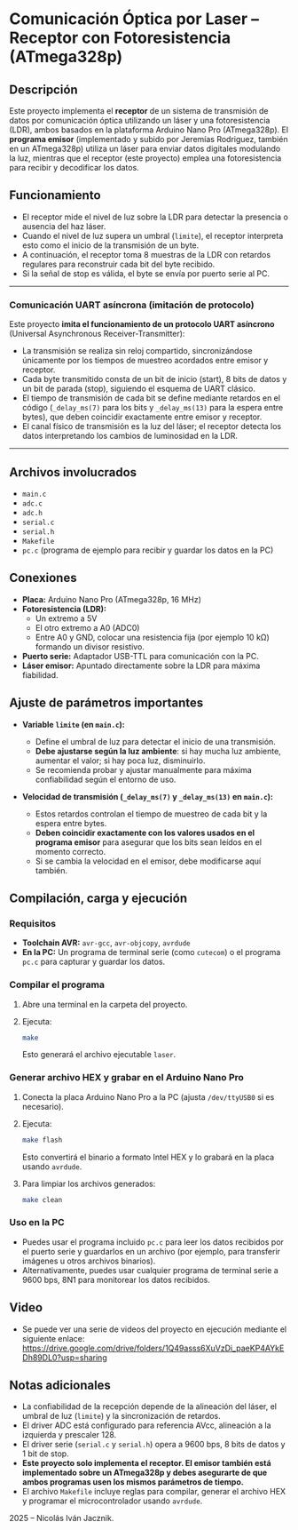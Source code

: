 # Comunicación Óptica por Laser – Receptor con Fotoresistencia (ATmega328p)

## Descripción

Este proyecto implementa el **receptor** de un sistema de transmisión de datos por comunicación óptica utilizando un láser y una fotoresistencia (LDR), ambos basados en la plataforma Arduino Nano Pro (ATmega328p). El **programa emisor** (implementado y subido por Jeremías Rodriguez, también en un ATmega328p) utiliza un láser para enviar datos digitales modulando la luz, mientras que el receptor (este proyecto) emplea una fotoresistencia para recibir y decodificar los datos.

## Funcionamiento

- El receptor mide el nivel de luz sobre la LDR para detectar la presencia o ausencia del haz láser.
- Cuando el nivel de luz supera un umbral (`limite`), el receptor interpreta esto como el inicio de la transmisión de un byte.
- A continuación, el receptor toma 8 muestras de la LDR con retardos regulares para reconstruir cada bit del byte recibido.
- Si la señal de stop es válida, el byte se envía por puerto serie al PC.

---

### Comunicación UART asíncrona (imitación de protocolo)

Este proyecto **imita el funcionamiento de un protocolo UART asíncrono** (Universal Asynchronous Receiver-Transmitter):

- La transmisión se realiza sin reloj compartido, sincronizándose únicamente por los tiempos de muestreo acordados entre emisor y receptor.
- Cada byte transmitido consta de un bit de inicio (start), 8 bits de datos y un bit de parada (stop), siguiendo el esquema de UART clásico.
- El tiempo de transmisión de cada bit se define mediante retardos en el código (`_delay_ms(7)` para los bits y `_delay_ms(13)` para la espera entre bytes), que deben coincidir exactamente entre emisor y receptor.
- El canal físico de transmisión es la luz del láser; el receptor detecta los datos interpretando los cambios de luminosidad en la LDR.

---

## Archivos involucrados

- `main.c`
- `adc.c`
- `adc.h`
- `serial.c`
- `serial.h`
- `Makefile`
- `pc.c` (programa de ejemplo para recibir y guardar los datos en la PC)

## Conexiones

- **Placa:** Arduino Nano Pro (ATmega328p, 16 MHz)
- **Fotoresistencia (LDR):**
  - Un extremo a 5V
  - El otro extremo a A0 (ADC0)
  - Entre A0 y GND, colocar una resistencia fija (por ejemplo 10 kΩ) formando un divisor resistivo.
- **Puerto serie:** Adaptador USB-TTL para comunicación con la PC.
- **Láser emisor:** Apuntado directamente sobre la LDR para máxima fiabilidad.

## Ajuste de parámetros importantes

- **Variable `limite` (en `main.c`):**
  - Define el umbral de luz para detectar el inicio de una transmisión.
  - **Debe ajustarse según la luz ambiente**: si hay mucha luz ambiente, aumentar el valor; si hay poca luz, disminuirlo.
  - Se recomienda probar y ajustar manualmente para máxima confiabilidad según el entorno de uso.

- **Velocidad de transmisión (`_delay_ms(7)` y `_delay_ms(13)` en `main.c`):**
  - Estos retardos controlan el tiempo de muestreo de cada bit y la espera entre bytes.
  - **Deben coincidir exactamente con los valores usados en el programa emisor** para asegurar que los bits sean leídos en el momento correcto.
  - Si se cambia la velocidad en el emisor, debe modificarse aquí también.

## Compilación, carga y ejecución

### Requisitos

- **Toolchain AVR:** `avr-gcc`, `avr-objcopy`, `avrdude`
- **En la PC:** Un programa de terminal serie (como `cutecom`) o el programa `pc.c` para capturar y guardar los datos.

### Compilar el programa

1. Abre una terminal en la carpeta del proyecto.
2. Ejecuta:

   ```sh
   make
   ```

   Esto generará el archivo ejecutable `laser`.

### Generar archivo HEX y grabar en el Arduino Nano Pro

1. Conecta la placa Arduino Nano Pro a la PC (ajusta `/dev/ttyUSB0` si es necesario).
2. Ejecuta:

   ```sh
   make flash
   ```

   Esto convertirá el binario a formato Intel HEX y lo grabará en la placa usando `avrdude`.

3. Para limpiar los archivos generados:

   ```sh
   make clean
   ```

### Uso en la PC

- Puedes usar el programa incluido `pc.c` para leer los datos recibidos por el puerto serie y guardarlos en un archivo (por ejemplo, para transferir imágenes u otros archivos binarios).
- Alternativamente, puedes usar cualquier programa de terminal serie a 9600 bps, 8N1 para monitorear los datos recibidos.

## Video

- Se puede ver una serie de videos del proyecto en ejecución mediante el siguiente enlace: https://drive.google.com/drive/folders/1Q49asss6XuVzDi_paeKP4AYkEDh89DL0?usp=sharing

## Notas adicionales

- La confiabilidad de la recepción depende de la alineación del láser, el umbral de luz (`limite`) y la sincronización de retardos.
- El driver ADC está configurado para referencia AVcc, alineación a la izquierda y prescaler 128.
- El driver serie (`serial.c` y `serial.h`) opera a 9600 bps, 8 bits de datos y 1 bit de stop.
- **Este proyecto solo implementa el receptor. El emisor también está implementado sobre un ATmega328p y debes asegurarte de que ambos programas usen los mismos parámetros de tiempo.**
- El archivo `Makefile` incluye reglas para compilar, generar el archivo HEX y programar el microcontrolador usando `avrdude`.

2025 – Nicolás Iván Jacznik.